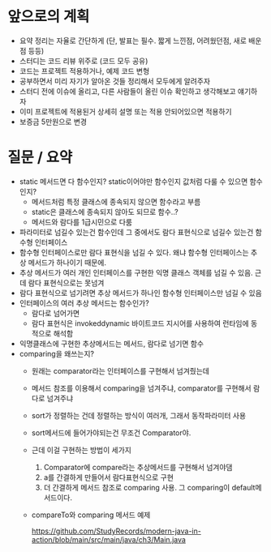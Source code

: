 # 앞으로의 계획

- 요약 정리는 자율로 간단하게 (단, 발표는 필수. 짧게 느낀점, 어려웠던점, 새로 배운점 등등)
- 스터디는 코드 리뷰 위주로 (코드 모두 공유)
- 코드는 프로젝트 적용하거나, 예제 코드 변형
- 공부하면서 미리 자기가 알아온 것들 정리해서 모두에게 알려주자
- 스터디 전에 이슈에 올리고, 다른 사람들이 올린 이슈 확인하고 생각해보고 얘기하자
- 이미 프로젝트에 적용된거 상세히 설명 또는 적용 안되어있으면 적용하기
- 보증금 5만원으로 변경

# 질문 / 요약

- static 메서드면 다 함수인지? static이어야만 함수인지 값처럼 다룰 수 있으면 함수인지?
    - 메서드처럼 특정 클래스에 종속되지 않으면 함수라고 부름
    - static은 클래스에 종속되지 않아도 되므로 함수..?
    - 메서드와 람다를 1급시민으로 다룸
- 파라미터로 넘길수 있는건 함수인데 그 중에서도 람다 표현식으로 넘길수 있는건 함수형 인터페이스
- 함수형 인터페이스로만 람다 표현식을 넘길 수 있다. 왜냐 함수형 인터페이스는 추상 메서드가 하나이기 때문에.
- 추상 메서드가 여러 개인 인터페이스를 구현한 익명 클래스 객체를 넘길 수 있음. 근데 람다 표현식으로는 못넘겨
- 람다 표현식으로 넘기려면 추상 메서드가 하나인 함수형 인터페이스만 넘길 수 있음
- 인터페이스의 여러 추상 메서드는 함수인가?
    - 람다로 넘어가면
    - 람다 표현식은 invokeddynamic 바이트코드 지시어를 사용하여 런타임에 동적으로 해석함
- 익명클래스에 구현한 추상메서드는 메서드, 람다로 넘기면 함수
- comparing을 왜쓰는지?
    - 원래는 comparator라는 인터페이스를 구현해서 넘겨줬는데
    - 메서드 참조를 이용해서 comparing을 넘겨주냐, comparator를 구현해서 람다로 넘겨주냐
    - sort가 정렬하는 건데 정렬하는 방식이 여러개, 그래서 동작파라미터 사용
    - sort메서드에 들어가야되는건 무조건 Comparator야.
    - 근데 이걸 구현하는 방법이 세가지
        1. Comparator에 compare라는 추상메서드를 구현해서 넘겨야댐
        2. a를 간결하게 만들어서 람다표현식으로 구현
        3. 더 간결하게 메서드 참조로 comparing 사용. 그 comparing이 default메서드이다.
    - compareTo와 comparing 메서드 예제
        
        https://github.com/StudyRecords/modern-java-in-action/blob/main/src/main/java/ch3/Main.java
